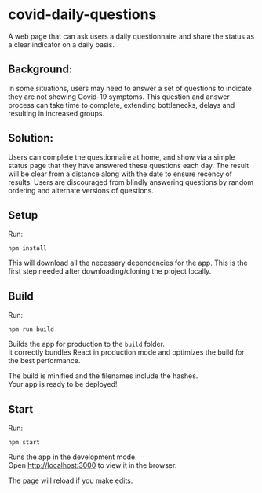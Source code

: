 # covid-daily-questions
A web page that can ask users a daily questionnaire and share the status as a clear indicator on a daily basis.

Background:
---
In some situations, users may need to answer a set of questions to indicate they are not showing Covid-19 symptoms. This question and answer process can take time to complete, extending bottlenecks, delays and resulting in increased groups.

Solution:
---
Users can complete the questionnaire at home, and show via a simple status page that they have answered these questions each day. The result will be clear from a distance along with the date to ensure recency of results.
Users are discouraged from blindly answering questions by random ordering and alternate versions of questions.

Setup
---

Run:
```
npm install
```

This will download all the necessary dependencies for the app. This is the first step needed after downloading/cloning the project locally.

Build
---

Run:
```
npm run build
```

Builds the app for production to the `build` folder.<br />
It correctly bundles React in production mode and optimizes the build for the best performance.

The build is minified and the filenames include the hashes.<br />
Your app is ready to be deployed!

Start
---

Run:
```
npm start
```

Runs the app in the development mode.<br />
Open [http://localhost:3000](http://localhost:3000) to view it in the browser.

The page will reload if you make edits.<br />

